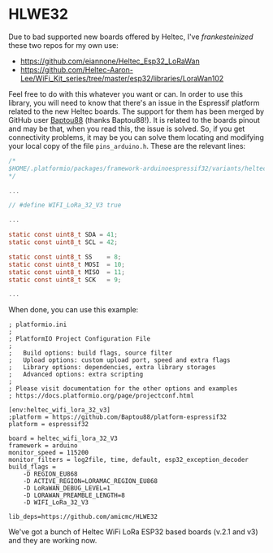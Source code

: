 # HLWE32

Due to bad supported new boards offered by Heltec, I've _frankesteinized_ these two repos for my own use:

- https://github.com/eiannone/Heltec_Esp32_LoRaWan
- https://github.com/Heltec-Aaron-Lee/WiFi_Kit_series/tree/master/esp32/libraries/LoraWan102

Feel free to do with this whatever you want or can.
In order to use this library, you will need to know that there's an issue in the Espressif platform related to the new Heltec boards. The support for them has been merged by GitHub user [Baptou88](https://github.com/Baptou88/platform-espressif32) (thanks Baptou88!). It is related to the boards pinout and may be that, when you read this, the issue is solved. So, if you get connectivity problems, it may be you can solve them locating and modifying your local copy of the file ```pins_arduino.h```. These are the relevant lines:  

```c
/* 
$HOME/.platformio/packages/framework-arduinoespressif32/variants/heltec_wifi_lora_32_V3/pins_arduino.h
*/

...

// #define WIFI_LoRa_32_V3 true

...

static const uint8_t SDA = 41;
static const uint8_t SCL = 42;

static const uint8_t SS    = 8;
static const uint8_t MOSI  = 10;
static const uint8_t MISO  = 11;
static const uint8_t SCK   = 9;

...
```
When done, you can use this example:

```dosìni
; platformio.ini
;
; PlatformIO Project Configuration File
;
;   Build options: build flags, source filter
;   Upload options: custom upload port, speed and extra flags
;   Library options: dependencies, extra library storages
;   Advanced options: extra scripting
;
; Please visit documentation for the other options and examples
; https://docs.platformio.org/page/projectconf.html

[env:heltec_wifi_lora_32_v3]
;platform = https://github.com/Baptou88/platform-espressif32
platform = espressif32

board = heltec_wifi_lora_32_V3
framework = arduino
monitor_speed = 115200
monitor_filters = log2file, time, default, esp32_exception_decoder
build_flags =
    -D REGION_EU868
    -D ACTIVE_REGION=LORAMAC_REGION_EU868
    -D LoRaWAN_DEBUG_LEVEL=1
    -D LORAWAN_PREAMBLE_LENGTH=8
    -D WIFI_LoRa_32_V3

lib_deps=https://github.com/amicmc/HLWE32
```
We've got a bunch of Heltec WiFi LoRa ESP32 based boards (v.2.1 and v3) and they are working now. 

